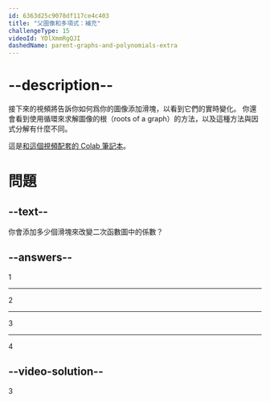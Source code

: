 ```yaml
---
id: 6363d25c9078df117ce4c403
title: "父圖像和多項式：補充"
challengeType: 15
videoId: YDlXmmRgQJI
dashedName: parent-graphs-and-polynomials-extra
---
```


# --description--

接下來的視頻將告訴你如何爲你的圖像添加滑塊，以看到它們的實時變化。 你還會看到使用循環來求解圖像的根（roots of a graph）的方法，以及這種方法與因式分解有什麼不同。

這是<a href="https://colab.research.google.com/drive/1bspkmQVcKOXUuk-Orb0Mwl0GUGbqMpka?usp=sharing" target="_blank" rel="noopener noreferrer nofollow">和這個視頻配套的 Colab 筆記本</a>。

# 問題

## --text--

你會添加多少個滑塊來改變二次函數圖中的係數？

## --answers--

1

---

2

---

3

---

4

## --video-solution--

3
